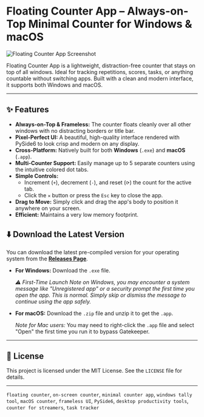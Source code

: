 # Floating Counter App – Always-on-Top Minimal Counter for Windows & macOS

![Floating Counter App Screenshot](https://i.imgur.com/zopIIVS.png) 

Floating Counter App is a lightweight, distraction-free counter that stays on top of all windows. Ideal for tracking repetitions, scores, tasks, or anything countable without switching apps. Built with a clean and modern interface, it supports both Windows and macOS.

---

## ✨ Features

* **Always-on-Top & Frameless:** The counter floats cleanly over all other windows with no distracting borders or title bar.
* **Pixel-Perfect UI:** A beautiful, high-quality interface rendered with PySide6 to look crisp and modern on any display.
* **Cross-Platform:** Natively built for both **Windows** (`.exe`) and **macOS** (`.app`).
* **Multi-Counter Support:** Easily manage up to 5 separate counters using the intuitive colored dot tabs.
* **Simple Controls:**
    * Increment (`+`), decrement (`-`), and reset (`⟳`) the count for the active tab.
    * Click the `✕` button or press the `Esc` key to close the app.
* **Drag to Move:** Simply click and drag the app's body to position it anywhere on your screen.
* **Efficient:** Maintains a very low memory footprint.

## ⬇️ Download the Latest Version

You can download the latest pre-compiled version for your operating system from the **[Releases Page](https://github.com/pertamaks/floating-counter/releases)**.

* **For Windows:** Download the `.exe` file.

  _⚠️ First-Time Launch Note on Windows, you may encounter a system message like "Unregistered app" or a security prompt the first time you open the app. This is normal. Simply skip or dismiss the message to continue using the app safely._

* **For macOS:** Download the `.zip` file and unzip it to get the `.app`.

  *Note for Mac users:* You may need to right-click the `.app` file and select "Open" the first time you run it to bypass Gatekeeper.

---

## 📄 License

This project is licensed under the MIT License. See the `LICENSE` file for details.

---

`floating counter`, `on-screen counter`, `minimal counter app`, `windows tally tool`, `macOS counter`, `frameless UI`, `PySide6`, `desktop productivity tools`, `counter for streamers`, `task tracker`
